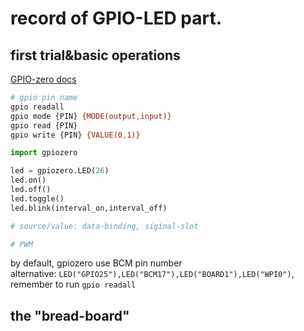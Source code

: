 # record of GPIO-LED part.


## first trial&basic operations

[GPIO-zero docs](https://gpiozero.readthedocs.io/en/stable/recipes.html#led-with-variable-brightness)

```bash
# gpio pin name
gpio readall
gpio mode {PIN} {MODE(output,input)}
gpio read {PIN}
gpio write {PIN} {VALUE(0,1)}
```


```python
import gpiozero

led = gpiozero.LED(26)
led.on()
led.off()
led.toggle()
led.blink(interval_on,interval_off)

# source/value: data-binding, siginal-slot

# PWM
```


by default, gpiozero use BCM pin number  
alternative: `LED("GPIO25"),LED("BCM17"),LED("BOARD1"),LED("WPI0")`,  
remember to run `gpio readall`

## the "bread-board"




